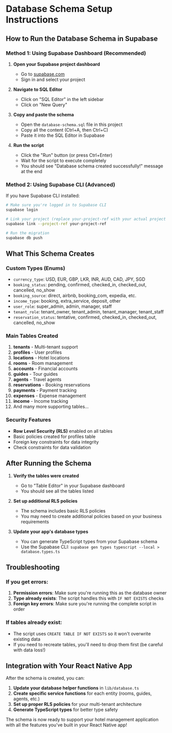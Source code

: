 # Database Schema Setup Instructions

## How to Run the Database Schema in Supabase

### Method 1: Using Supabase Dashboard (Recommended)

1. **Open your Supabase project dashboard**

   - Go to [supabase.com](https://supabase.com)
   - Sign in and select your project

2. **Navigate to SQL Editor**

   - Click on "SQL Editor" in the left sidebar
   - Click on "New Query"

3. **Copy and paste the schema**

   - Open the `database-schema.sql` file in this project
   - Copy all the content (Ctrl+A, then Ctrl+C)
   - Paste it into the SQL Editor in Supabase

4. **Run the script**
   - Click the "Run" button (or press Ctrl+Enter)
   - Wait for the script to execute completely
   - You should see "Database schema created successfully!" message at the end

### Method 2: Using Supabase CLI (Advanced)

If you have Supabase CLI installed:

```bash
# Make sure you're logged in to Supabase CLI
supabase login

# Link your project (replace your-project-ref with your actual project reference)
supabase link --project-ref your-project-ref

# Run the migration
supabase db push
```

## What This Schema Creates

### Custom Types (Enums)

- `currency_type`: USD, EUR, GBP, LKR, INR, AUD, CAD, JPY, SGD
- `booking_status`: pending, confirmed, checked_in, checked_out, cancelled, no_show
- `booking_source`: direct, airbnb, booking_com, expedia, etc.
- `income_type`: booking, extra_service, deposit, other
- `user_role`: super_admin, admin, manager, staff
- `tenant_role`: tenant_owner, tenant_admin, tenant_manager, tenant_staff
- `reservation_status`: tentative, confirmed, checked_in, checked_out, cancelled, no_show

### Main Tables Created

1. **tenants** - Multi-tenant support
2. **profiles** - User profiles
3. **locations** - Hotel locations
4. **rooms** - Room management
5. **accounts** - Financial accounts
6. **guides** - Tour guides
7. **agents** - Travel agents
8. **reservations** - Booking reservations
9. **payments** - Payment tracking
10. **expenses** - Expense management
11. **income** - Income tracking
12. And many more supporting tables...

### Security Features

- **Row Level Security (RLS)** enabled on all tables
- Basic policies created for profiles table
- Foreign key constraints for data integrity
- Check constraints for data validation

## After Running the Schema

1. **Verify the tables were created**

   - Go to "Table Editor" in your Supabase dashboard
   - You should see all the tables listed

2. **Set up additional RLS policies**

   - The schema includes basic RLS policies
   - You may need to create additional policies based on your business requirements

3. **Update your app's database types**
   - You can generate TypeScript types from your Supabase schema
   - Use the Supabase CLI: `supabase gen types typescript --local > database.types.ts`

## Troubleshooting

### If you get errors:

1. **Permission errors**: Make sure you're running this as the database owner
2. **Type already exists**: The script handles this with `IF NOT EXISTS` checks
3. **Foreign key errors**: Make sure you're running the complete script in order

### If tables already exist:

- The script uses `CREATE TABLE IF NOT EXISTS` so it won't overwrite existing data
- If you need to recreate tables, you'll need to drop them first (be careful with data loss!)

## Integration with Your React Native App

After the schema is created, you can:

1. **Update your database helper functions** in `lib/database.ts`
2. **Create specific service functions** for each entity (rooms, guides, agents, etc.)
3. **Set up proper RLS policies** for your multi-tenant architecture
4. **Generate TypeScript types** for better type safety

The schema is now ready to support your hotel management application with all the features you've built in your React Native app!
